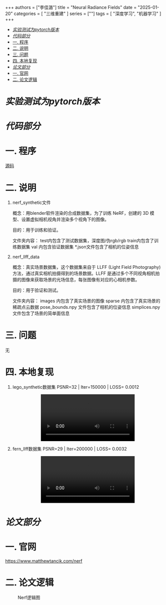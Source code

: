 +++
authors = ["李佳潞"]
title = "Neural Radiance Fields"
date = "2025-01-20"
categories = [
    "三维重建"
]
series = [""]
tags = [
   "深度学习", "机器学习"
]
+++

- [*实验测试为pytorch版本*](#实验测试为pytorch版本)
- [*代码部分*](#代码部分)
- [一. 程序](#一-程序)
- [二. 说明](#二-说明)
- [三. 问题](#三-问题)
- [四. 本地复现](#四-本地复现)
- [*论文部分*](#论文部分)
- [一. 官网](#一-官网)
- [二. 论文逻辑](#二-论文逻辑)

# *实验测试为pytorch版本*

# *代码部分*

# 一. 程序

[源码](https://github.com/yenchenlin/nerf-pytorch)

# 二. 说明

1. nerf_synthetic文件
   
    概念：用blender软件渲染的合成数据集，为了训练 NeRF，创建的 3D 模型、设置虚拟相机视角并渲染多个视角下的图像。

    目的：用于训练和验证。

    文件夹内容：
    test内包含了测试数据集，深度图/伪rgb/rgb
    train内包含了训练数据集
    val 内包含验证数据集
    *.json文件包含了相机的位姿信息
   
2. nerf_llff_data
   
    概念：真实场景数据集，这个数据集来自于 LLFF (Light Field Photography) 方法，通过真实相机拍摄得到的场景数据。LLFF 是通过多个不同视角相机拍摄的图像来获取场景的光场信息，每张图像有对应的心相机参数。

    目的：用于验证和测试。

    文件夹内容：
    images 内包含了真实场景的图像
    sparse 内包含了真实场景的稀疏点云数据
    pose_bounds.npy 文件包含了相机的位姿信息
    simplices.npy 文件包含了场景的简单面信息

# 三. 问题

无

# 四. 本地复现

1. lego_synthetic数据集
   PSNR=32 | Iter=150000 | LOSS= 0.0012
   <div class="container" style="display: flex; justify-content: center;">
     <video controls style="max-width:100%; height:auto;">
       <source src="https://pub-5b6dc435fbf3499ca474b4b6941cb647.r2.dev/blender_paper_lego_spiral_200000_rgb.mp4" type="video/mp4">
       您的浏览器不支持 HTML5 视频播放。
     </video>
   </div>

2. fern_llff数据集
    PSNR=29 | Iter=200000 | LOSS= 0.0032
   <div class="container" style="display: flex; justify-content: center;">
     <video controls style="max-width:100%; height:auto;">
       <source src="https://pub-5b6dc435fbf3499ca474b4b6941cb647.r2.dev/fern_test_spiral_200000_rgb.mp4" type="video/mp4">
       您的浏览器不支持 HTML5 视频播放。
     </video>
   </div>

# *论文部分*


# 一. 官网

https://www.matthewtancik.com/nerf

# 二. 论文逻辑

<div class="container">
    <div class="image">
        <figure>
            <img src="https://cdn.heirenlop.com/work-record/nerf_logic.png" alt="" loading="lazy">
            <figcaption>Nerf逻辑图</figcaption>
        </figure>
    </div>
</div>


   
